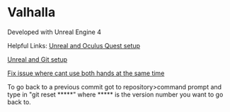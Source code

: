 # Valhalla

Developed with Unreal Engine 4

Helpful Links:
[Unreal and Oculus Quest setup](https://www.youtube.com/watch?v=jlcj4HB9LX8)

[Unreal and Git setup](https://www.youtube.com/watch?v=FXMTHrLWFKQ)

[Fix issue where cant use both hands at the same time](https://www.youtube.com/watch?v=SCl75YIUyAU&feature=youtu.be)

To go back to a previous commit got to repository>command prompt and type in "git reset *****" where ***** is the version number you want to go back to.